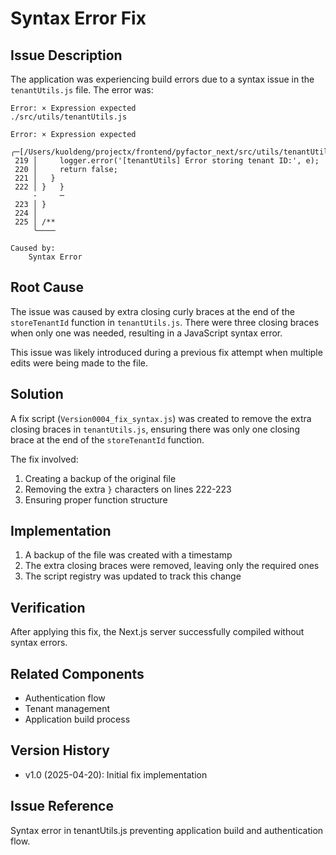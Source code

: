 # Syntax Error Fix

## Issue Description
The application was experiencing build errors due to a syntax issue in the `tenantUtils.js` file. The error was:

```
Error: × Expression expected
./src/utils/tenantUtils.js

Error: × Expression expected
     ╭─[/Users/kuoldeng/projectx/frontend/pyfactor_next/src/utils/tenantUtils.js:222:1]
 219 │     logger.error('[tenantUtils] Error storing tenant ID:', e);
 220 │     return false;
 221 │   }
 222 │ }   }
     ·     ─
 223 │ }
 224 │ 
 225 │ /**
     ╰────

Caused by:
    Syntax Error
```

## Root Cause
The issue was caused by extra closing curly braces at the end of the `storeTenantId` function in `tenantUtils.js`. There were three closing braces when only one was needed, resulting in a JavaScript syntax error.

This issue was likely introduced during a previous fix attempt when multiple edits were being made to the file.

## Solution
A fix script (`Version0004_fix_syntax.js`) was created to remove the extra closing braces in `tenantUtils.js`, ensuring there was only one closing brace at the end of the `storeTenantId` function.

The fix involved:
1. Creating a backup of the original file
2. Removing the extra `}` characters on lines 222-223
3. Ensuring proper function structure

## Implementation
1. A backup of the file was created with a timestamp
2. The extra closing braces were removed, leaving only the required ones
3. The script registry was updated to track this change

## Verification
After applying this fix, the Next.js server successfully compiled without syntax errors.

## Related Components
- Authentication flow
- Tenant management
- Application build process

## Version History
- v1.0 (2025-04-20): Initial fix implementation

## Issue Reference
Syntax error in tenantUtils.js preventing application build and authentication flow. 